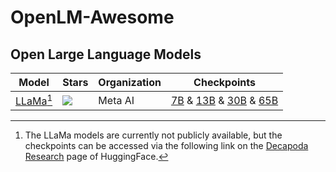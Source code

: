 # OpenLM-Awesome

## Open Large Language Models

| Model | Stars | Organization | Checkpoints |
| --- | --- | --- | --- |
| [LLaMa](https://github.com/facebookresearch/llama)[^1] | ![](https://img.shields.io/github/stars/facebookresearch/llama.svg) | Meta AI | [7B](https://huggingface.co/decapoda-research/llama-7b-hf) & [13B](https://huggingface.co/decapoda-research/llama-13b-hf) & [30B](https://huggingface.co/decapoda-research/llama-30b-hf) & [65B](https://huggingface.co/decapoda-research/llama-65b-hf) |

[^1]: The LLaMa models are currently not publicly available, but the checkpoints can be accessed via the following link on the [Decapoda Research](https://huggingface.co/decapoda-research) page of HuggingFace.
